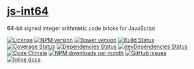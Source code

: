 [js-int64](http://make-github-pseudonymous-again.github.io/js-int64)
==

64-bit signed integer arithmetic code bricks for JavaScript

[![License](https://img.shields.io/github/license/aureooms/js-int64.svg?style=flat)](https://raw.githubusercontent.com/aureooms/js-int64/master/LICENSE)
[![NPM version](https://img.shields.io/npm/v/@aureooms/js-int64.svg?style=flat)](https://www.npmjs.org/package/@aureooms/js-int64)
[![Bower version](https://img.shields.io/bower/v/@aureooms/js-int64.svg?style=flat)](http://bower.io/search/?q=@aureooms/js-int64)
[![Build Status](https://img.shields.io/travis/aureooms/js-int64.svg?style=flat)](https://travis-ci.org/aureooms/js-int64)
[![Coverage Status](https://img.shields.io/coveralls/aureooms/js-int64.svg?style=flat)](https://coveralls.io/r/aureooms/js-int64)
[![Dependencies Status](https://img.shields.io/david/aureooms/js-int64.svg?style=flat)](https://david-dm.org/aureooms/js-int64#info=dependencies)
[![devDependencies Status](https://img.shields.io/david/dev/aureooms/js-int64.svg?style=flat)](https://david-dm.org/aureooms/js-int64#info=devDependencies)
[![Code Climate](https://img.shields.io/codeclimate/github/aureooms/js-int64.svg?style=flat)](https://codeclimate.com/github/aureooms/js-int64)
[![NPM downloads per month](https://img.shields.io/npm/dm/@aureooms/js-int64.svg?style=flat)](https://www.npmjs.org/package/@aureooms/js-int64)
[![GitHub issues](https://img.shields.io/github/issues/aureooms/js-int64.svg?style=flat)](https://github.com/aureooms/js-int64/issues)
[![Inline docs](http://inch-ci.org/github/aureooms/js-int64.svg?branch=master&style=shields)](http://inch-ci.org/github/aureooms/js-int64)
